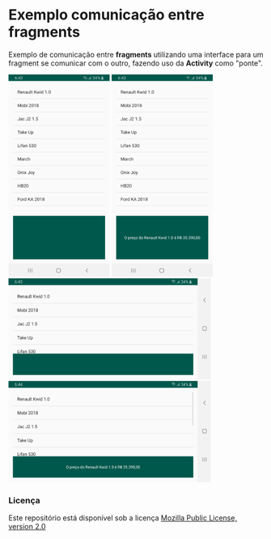 # Exemplo comunicação entre fragments
Exemplo de comunicação entre <b>fragments</b> utilizando uma interface para um fragment se comunicar com o outro, fazendo uso da <b>Activity</b> como "ponte".

<img src="screenshot1.jpg" alt="screenshot" width="200" height="400"/>  <img src="screenshot2.jpg" alt="screenshot" width="200" height="400"/><br>
<img src="screenshot3.jpg" alt="screenshot" width="400" height="200"/>  
<img src="screenshot4.jpg" alt="screenshot" width="400" height="200"/>


### Licença
Este repositório está disponível sob a licença [Mozilla Public License, version 2.0](https://github.com/jhonatasrm/exemplo-comunicacao-entre-fragments/blob/master/LICENSE)
